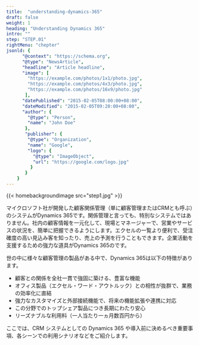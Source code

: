 ```yaml
---
title:  "understanding-dynamics-365"
draft: false
weight: 1
heading: "Understanding Dynamics 365"
intro: ""
step: "STEP.01"
rightMenu: "chepter"
jsonld: {
      "@context": "https://schema.org",
      "@type": "NewsArticle",
      "headline": "Article headline",
      "image": [
        "https://example.com/photos/1x1/photo.jpg",
        "https://example.com/photos/4x3/photo.jpg",
        "https://example.com/photos/16x9/photo.jpg"
       ],
      "datePublished": "2015-02-05T08:00:00+08:00",
      "dateModified": "2015-02-05T09:20:00+08:00",
      "author": {
        "@type": "Person",
        "name": "John Doe"
       },
       "publisher": {
        "@type": "Organization",
        "name": "Google",
        "logo": {
          "@type": "ImageObject",
          "url": "https://google.com/logo.jpg"
         }
       }
    }
---
```


{{< homebackgroundimage src="step1.jpg" >}}

マイクロソフト社が開発した顧客関係管理（単に顧客管理またはCRMとも呼ぶ）のシステムがDynamics 365です。関係管理と言っても、特別なシステムではありません。社内の顧客情報を一元化して、現場とマネージャーで、営業やサービスの状況を、簡単に把握できるようにします。エクセルの一覧より便利で、受注確度の高い見込み客を知ったり、売上の予測を行うこともできます。企業活動を支援するための強力な道具がDynamics 365のです。

世の中に様々な顧客管理の製品がある中で、Dynamics 365は以下の特徴があります。

* 顧客との関係を全社一貫で強固に築ける、豊富な機能
* オフィス製品（エクセル・ワード・アウトルック）との相性が抜群で、業務の効率化に直結
* 強力なカスタマイズと外部接続機能で、将来の機能拡張や連携に対応
* この分野でのトップシェア製品につき長期にわたり安心
* リーズナブルな利用料（一人当たり一ヵ月数百円から）

ここでは、CRM システムとしての Dynamics 365 や導入前に決めるべき重要事項、各シーンでの利用シナリオなどをご紹介します。